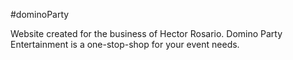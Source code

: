 #dominoParty

Website created for the business of Hector Rosario.
Domino Party Entertainment is a one-stop-shop for your event needs.